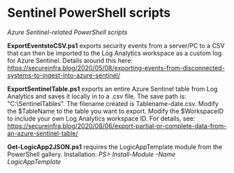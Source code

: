 # Sentinel PowerShell scripts

<i>Azure Sentinel-related PowerShell scripts</i>

<b>ExportEventstoCSV.ps1</b> exports security events from a server/PC to a CSV that can then be imported to the Log Analytics workspace as a custom log for Azure Sentinel. Details around this here:  https://secureinfra.blog/2020/05/08/exporting-events-from-disconnected-systems-to-ingest-into-azure-sentinel/

<b>ExportSentinelTable.ps1</b> exports an entire Azure Sentinel table from Log Analytics and saves it locally in to a .csv file. The save path is: "C:\SentinelTables". The filename created is Tablename-date.csv. Modify the $TableName to the table you want to export. Modify the $WorkspaceID to include your own Log Analytics workspace ID. For details, see:  https://secureinfra.blog/2020/08/06/export-partial-or-complete-data-from-an-azure-sentinel-table/

<b>Get-LogicApp2JSON.ps1</b> requires the LogicAppTemplate module from the PowerShell gallery. Installation:  <i>PS> Install-Module -Name LogicAppTemplate</i>
